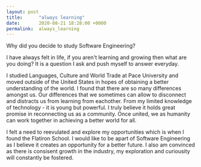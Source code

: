 ```yaml
---
layout: post
title:      "always learning"
date:       2020-08-21 18:28:00 +0000
permalink:  always_learning
---
```



Why did you decide to study Software Engineering?

I have always felt in life, if you aren't learning and growing then what are you doing? It is a question I ask and push myself to answer everyday.

I studied Languages, Culture and World Trade at Pace University and moved outside of the United States in hopes of obtaining a better understanding of the world. I found that there are so many differences amongst us. Our differences that we sometimes can allow to disconnect and distracts us from learning from eachother. From my limited knowledge of technology - it is young but powerful. I truly believe it holds great promise in reconnecting us as a community. Once united, we as humanity can work together in achieving a better world for all.

I felt a need to reevulated and explore my opportunities which is when I found the Flatiron School. I would like to be apart of Software Engineering as I believe it creates an opportunity for a better future. I also am convinced as there is consisent growth in the industry, my exploration and curiousity will constantly be fostered.


